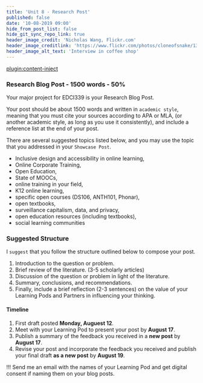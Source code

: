 ```yaml
---
title: 'Unit 8 - Research Post'
published: false
date: '10-08-2019 09:00'
hide_from_post_list: false
hide_git_sync_repo_link: true
header_image_credit: 'Nicholas Wang, Flickr.com'
header_image_creditlink: 'https://www.flickr.com/photos/cloneofsnake/13966760787/'
header_image_alt_text: 'Interview in coffee shop'
---
```


[plugin:content-inject](../home/unit-8/_important-reminders)

### Research Blog Post - 1500 words - 50%

Your major project for EDCI339 is your Research Blog Post.

Your post should be about 1500 words and written in `academic style`, meaning that you must cite your sources according to APA or MLA, (or another academic style, as long as you use it consistently), and include a reference list at the end of your post.

There are several suggested topics listed below, and you may use the topic that you addressed in your `Showcase Post`.

- Inclusive design and accessibility in online learning,
- Online Corporate Training,
- Open Education,
- State of MOOCs,
- online training in your field,
- K12 online learning,
- specific open courses (DS106, ANTH101, Phonar),
- open textbooks,
- surveillance capitalism, data, and privacy,
- open education resources (including textbooks),
- social learning communities

### Suggested Structure

I `suggest` that you follow the structure outlined below to compose your post.

1. Introduction to the question or problem.
2. Brief review of the literature. (3-5 scholarly articles)
3. Discussion of the question or problem in light of the literature.
4. Summary, conclusions, and recommendations.
5. Finally, include a brief reflection (2-3 sentences) on the value of your Learning Pods and Partners in influencing your thinking.

#### Timeline

1. First draft posted **Monday, Auguest 12**.
2. Meet with your Learning Pod to present your post by **August 17**.
3. Publish a summary of the feedback you received in a **new post** by **August 17**.
3. Revise your post and incorporate the feedback you received and publish your final draft **as a new post** by **August 19**.

!!! Send me an email with the names of your Learning Pod and get digital consent if naming them on your blog posts.
